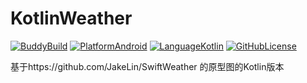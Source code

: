 # KotlinWeather
[![BuddyBuild](https://dashboard.buddybuild.com/api/statusImage?appID=598d42cf69da4200013a0bb5&branch=master&build=latest)](https://dashboard.buddybuild.com/apps/598d42cf69da4200013a0bb5/build/latest?branch=master)
[![PlatformAndroid](https://img.shields.io/badge/platform-android-lightgrey.svg)](https://www.android.com/)
[![LanguageKotlin](https://img.shields.io/badge/language-kotlin-orange.svg)](https://kotlinlang.org/)
[![GitHubLicense](https://img.shields.io/badge/license-Apache%202-blue.svg)](https://raw.githubusercontent.com/shibenli/KotlinWeather/master/LICENSE)

基于https://github.com/JakeLin/SwiftWeather 的原型图的Kotlin版本
